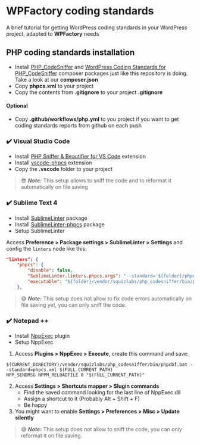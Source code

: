 # WPFactory coding standards
A brief tutorial for getting WordPress coding standards in your WordPress project, adapted to **WPFactory** needs

## PHP coding standards installation
-  Install [PHP_CodeSniffer](https://github.com/squizlabs/PHP_CodeSniffer) and [WordPress Coding Standards for PHP_CodeSniffer](https://github.com/WordPress/WordPress-Coding-Standards) composer packages just like this repository is doing. Take a look at our **composer.json**
- Copy **phpcs.xml** to your project
- Copy the contents from **.gitignore** to your project **.gitignore**

#### Optional
- Copy **.github/workflows/php.yml** to you project if you want to get coding standards reports from github on each push

### :heavy_check_mark: Visual Studio Code 
* Install [PHP Sniffer & Beautifier for VS Code](https://github.com/valeryan/vscode-phpsab) extension
* Install [vscode-phpcs](https://github.com/ikappas/vscode-phpcs.git) extension
* Copy the **.vscode** folder to your project

> :sunglasses: **_Note:_** This setup allows to sniff the code and to reformat it automatically on file saving

### :heavy_check_mark: Sublime Text 4

* Install [SublimeLinter](http://www.sublimelinter.com/) package
* Install [SublimeLinter-phpcs](https://github.com/SublimeLinter/SublimeLinter-phpcs) package
* Setup SublimeLinter

Access **Preference > Package settings > SublimeLinter > Settings** and config the `linters` node like this:

```json
"linters": {
    "phpcs": {
        "disable": false,            
        "SublimeLinter.linters.phpcs.args": "--standard='${folder}/phpcs.xml'",            
        "executable": "${folder}/vendor/squizlabs/php_codesniffer/bin/phpcs.bat",
    },
```

> :sweat_smile: **_Note:_** This setup does not allow to fix code errors automatically on file saving yet, you can only sniff the code.

### :heavy_check_mark: Notepad ++

* Install [NppExec](https://github.com/d0vgan/nppexec) plugin
* Setup NppExec
1. Access **Plugins > NppExec > Execute**, create this command and save:
```
$(CURRENT_DIRECTORY)/vendor/squizlabs/php_codesniffer/bin/phpcbf.bat --standard=phpcs.xml $(FULL_CURRENT_PATH)
NPP_SENDMSG NPPM_RELOADFILE 0 "$(FULL_CURRENT_PATH)"
```
2. Access **Settings > Shortcuts mapper > Slugin commands**
   * Find the saved command looking for the last line of NppExec.dll
   * Assign a shortcut to it (Probably Alt + Shift + F)
   * Be happy
4. You might want to enable **Settings > Preferences > Misc > Update silently**

> :sweat_smile: **_Note:_** This setup does not allow to sniff the code, you can only reformat it on file saving.
